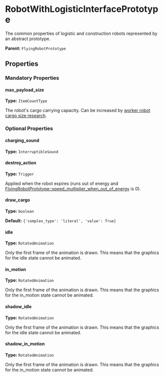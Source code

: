 # RobotWithLogisticInterfacePrototype

The common properties of logistic and construction robots represented by an abstract prototype.

**Parent:** `FlyingRobotPrototype`

## Properties

### Mandatory Properties

#### max_payload_size

**Type:** `ItemCountType`

The robot's cargo carrying capacity. Can be increased by [worker robot cargo size research](prototype:WorkerRobotStorageModifier).

### Optional Properties

#### charging_sound

**Type:** `InterruptibleSound`



#### destroy_action

**Type:** `Trigger`

Applied when the robot expires (runs out of energy and [FlyingRobotPrototype::speed_multiplier_when_out_of_energy](prototype:FlyingRobotPrototype::speed_multiplier_when_out_of_energy) is 0).

#### draw_cargo

**Type:** `boolean`



**Default:** `{'complex_type': 'literal', 'value': True}`

#### idle

**Type:** `RotatedAnimation`

Only the first frame of the animation is drawn. This means that the graphics for the idle state cannot be animated.

#### in_motion

**Type:** `RotatedAnimation`

Only the first frame of the animation is drawn. This means that the graphics for the in_motion state cannot be animated.

#### shadow_idle

**Type:** `RotatedAnimation`

Only the first frame of the animation is drawn. This means that the graphics for the idle state cannot be animated.

#### shadow_in_motion

**Type:** `RotatedAnimation`

Only the first frame of the animation is drawn. This means that the graphics for the in_motion state cannot be animated.

